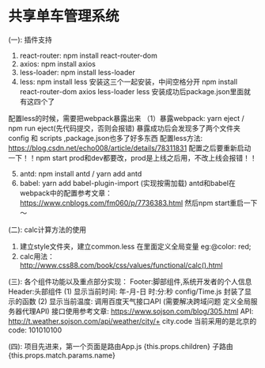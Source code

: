 # 共享单车管理系统

(一): 插件支持
1. react-router: npm install react-router-dom
2. axios: npm install axios
3. less-loader: npm install less-loader
4. less: npm install less
安装这三个一起安装，中间空格分开
npm install react-router-dom axios less-loader less
安装成功后package.json里面就有这四个了

配置less的时候，需要把webpack暴露出来
（1）暴露webpack: yarn eject / npm run eject(先代码提交，否则会报错)
   暴露成功后会发现多了两个文件夹 config 和 scripts ,package.json也多了好多东西
   配置less方法: https://blog.csdn.net/echo008/article/details/78311831
   配置之后要重新启动一下！！npm start
   prod和dev都要改，prod是上线之后用，不改上线会报错！！

5. antd: npm install antd / yarn add antd
6. babel: yarn add babel-plugin-import (实现按需加载)
antd和babel在webpack中的配置参考文章：
https://www.cnblogs.com/fm060/p/7736383.html
然后npm start重启一下～

(二): calc计算方法的使用
  1. 建立style文件夹，建立common.less
     在里面定义全局变量
     eg:@color: red;
  2. calc用法：
     http://www.css88.com/book/css/values/functional/calc().html

(三): 各个组件功能以及重点部分实现：
Footer:脚部组件,系统开发者的个人信息
Header:头部组件
(1) 显示当前时间: 年-月-日 时:分:秒 
    config/Time.js 封装了显示的函数
(2) 显示当前温度: 调用百度天气接口API
(需要解决跨域问题 定义全局服务器代理API)
接口使用参考文章: https://www.sojson.com/blog/305.html
API: http://t.weather.sojson.com/api/weather/city/+ city.code
当前采用的是北京的code: 101010100

(四):
项目先进来，第一个页面是路由App.js
{this.props.children}
子路由  {this.props.match.params.name}

